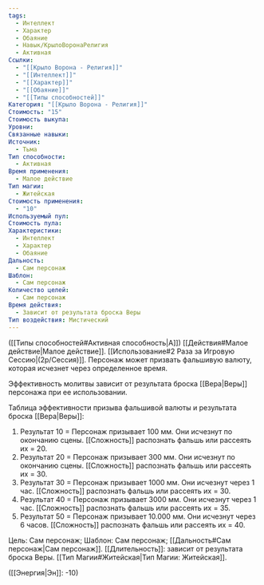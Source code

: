 ```yaml
---
tags:
  - Интеллект
  - Характер
  - Обаяние
  - Навык/КрылоВоронаРелигия
  - Активная
Ссылки:
  - "[[Крыло Ворона - Религия]]"
  - "[[Интеллект]]"
  - "[[Характер]]"
  - "[[Обаяние]]"
  - "[[Типы способностей]]"
Категория: "[[Крыло Ворона - Религия]]"
Стоимость: "15"
Стоимость выкупа: 
Уровни: 
Связанные навыки: 
Источник:
  - Тьма
Тип способности:
  - Активная
Время применения:
  - Малое действие
Тип магии:
  - Житейская
Стоимость применения:
  - "10"
Используемый пул: 
Стоимость пула: 
Характеристики:
  - Интеллект
  - Характер
  - Обаяние
Дальность:
  - Сам персонаж
Шаблон:
  - Сам персонаж
Количество целей:
  - Сам персонаж
Время действия:
  - Зависит от результата броска Веры
Тип воздействия: Мистический
---
```

([[Типы способностей#Активная способность|А]]) [[Действия#Малое действие|Малое действие]]. [[Использование#2 Раза за Игровую Сессию|(2р/Сессия)]]. Персонаж может призвать фальшивую валюту, которая исчезнет через определенное время.

Эффективность молитвы зависит от результата броска [[Вера|Веры]] персонажа при ее использовании. 

Таблица эффективности призыва фальшивой валюты и результата броска [[Вера|Веры]]:

1. Результат 10 = Персонаж призывает 100 мм. Они исчезнут по окончанию сцены. [[Сложность]] распознать фальшь или рассеять их = 20. 
2. Результат 20 = Персонаж призывает 300 мм. Они исчезнут по окончанию сцены. [[Сложность]] распознать фальшь или рассеять их = 30. 
3. Результат 30 = Персонаж призывает 1000 мм. Они исчезнут через 1 час. [[Сложность]] распознать фальшь или рассеять их = 30. 
4. Результат 40 = Персонаж призывает 3000 мм. Они исчезнут через 1 час. [[Сложность]] распознать фальшь или рассеять их = 35. 
5. Результат 50 = Персонаж призывает 10.000 мм. Они исчезнут через 6 часов. [[Сложность]] распознать фальшь или рассеять их = 40. 

Цель: Сам персонаж; Шаблон: Сам персонаж; [[Дальность#Сам персонаж|Сам персонаж]]. [[Длительность]]: зависит от результата броска Веры. [[Тип Магии#Житейская|Тип Магии: Житейская]].

([[Энергия|Эн]]: -10)